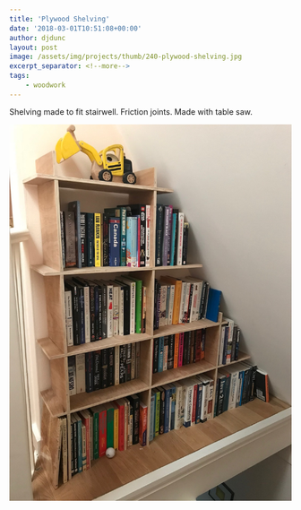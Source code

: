 ```yaml
---
title: 'Plywood Shelving'
date: '2018-03-01T10:51:08+00:00'
author: djdunc
layout: post
image: /assets/img/projects/thumb/240-plywood-shelving.jpg
excerpt_separator: <!--more-->
tags:
    - woodwork
---
```


Shelving made to fit stairwell. Friction joints. Made with table saw.

![Plywood Shelf](/assets/img/projects/plywood-shelving.jpg)

<!--more-->

